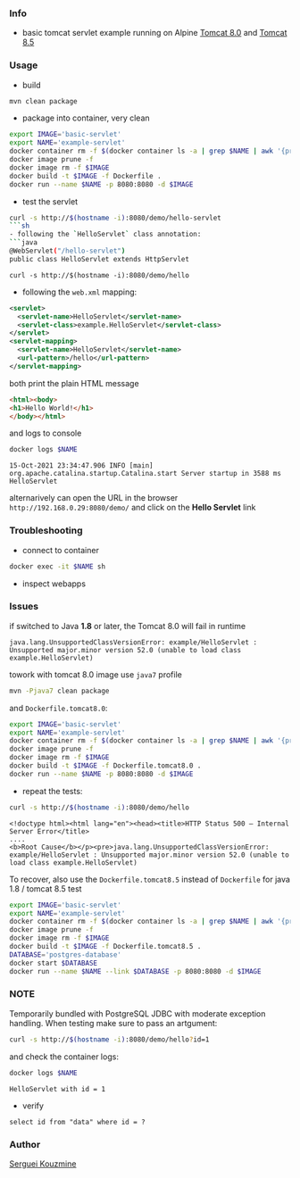 ### Info

 * basic tomcat servlet example running on Alpine [Tomcat 8.0](https://hub.docker.com/layers/tomcat/library/tomcat/8.0-alpine/images/sha256-65e0ad209ec9ef5ab03fa7bff6f6e1374ce3d7cd7baad00e72162ede7505feb8?context=explore) and [Tomcat 8.5](https://hub.docker.com/layers/tomcat/library/tomcat/8.5-alpine/images/sha256-8b8b1eb786b54145731e1cd36e1de208d10defdbb0b707617c3e7ddb9d6d99c8?context=explore)

### Usage
*  build
```sh
mvn clean package
```
* package into container, very clean
```sh
export IMAGE='basic-servlet'
export NAME='example-servlet'
docker container rm -f $(docker container ls -a | grep $NAME | awk '{print $1}')
docker image prune -f
docker image rm -f $IMAGE
docker build -t $IMAGE -f Dockerfile .
docker run --name $NAME -p 8080:8080 -d $IMAGE
```

* test the servlet

```sh
curl -s http://$(hostname -i):8080/demo/hello-servlet
```sh
- following the `HelloServlet` class annotation:
```java
@WebServlet("/hello-servlet")
public class HelloServlet extends HttpServlet 
```

```
curl -s http://$(hostname -i):8080/demo/hello
```
- following the `web.xml` mapping:
```xml
<servlet>
  <servlet-name>HelloServlet</servlet-name>
  <servlet-class>example.HelloServlet</servlet-class>
</servlet>
<servlet-mapping>
  <servlet-name>HelloServlet</servlet-name>
  <url-pattern>/hello</url-pattern>
</servlet-mapping>
```
both print the plain HTML message
```html
<html><body>
<h1>Hello World!</h1>
</body></html>
```

and logs to console
```sh
docker logs $NAME
```
```text
15-Oct-2021 23:34:47.906 INFO [main] org.apache.catalina.startup.Catalina.start Server startup in 3588 ms
HelloServlet
```
alternarively can open the URL in the browser `http://192.168.0.29:8080/demo/` and click on the __Hello Servlet__ link


### Troubleshooting
* connect to container
```sh
docker exec -it $NAME sh
```
* inspect webapps

### Issues


if switched to Java __1.8__ or later, the Tomcat 8.0 will fail in runtime
```
java.lang.UnsupportedClassVersionError: example/HelloServlet : Unsupported major.minor version 52.0 (unable to load class example.HelloServlet)
```
towork with tomcat 8.0 image use `java7` profile
```sh
mvn -Pjava7 clean package
```
and `Dockerfile.tomcat8.0`:
```sh
export IMAGE='basic-servlet'
export NAME='example-servlet'
docker container rm -f $(docker container ls -a | grep $NAME | awk '{print $1}')
docker image prune -f
docker image rm -f $IMAGE
docker build -t $IMAGE -f Dockerfile.tomcat8.0 .
docker run --name $NAME -p 8080:8080 -d $IMAGE
```

* repeat the tests:


```sh
curl -s http://$(hostname -i):8080/demo/hello
```

```text
<!doctype html><html lang="en"><head><title>HTTP Status 500 – Internal Server Error</title>
....
<b>Root Cause</b></p><pre>java.lang.UnsupportedClassVersionError: example/HelloServlet : Unsupported major.minor version 52.0 (unable to load class example.HelloServlet)
```
To recover,
also use the `Dockerfile.tomcat8.5` instead of `Dockerfile` for java 1.8 / tomcat 8.5 test


```sh
export IMAGE='basic-servlet'
export NAME='example-servlet'
docker container rm -f $(docker container ls -a | grep $NAME | awk '{print $1}')
docker image prune -f
docker image rm -f $IMAGE
docker build -t $IMAGE -f Dockerfile.tomcat8.5 .
DATABASE='postgres-database'
docker start $DATABASE
docker run --name $NAME --link $DATABASE -p 8080:8080 -d $IMAGE
```
### NOTE

Temporarily bundled with PostgreSQL JDBC with moderate exception handling. When testing make sure to pass an artgument:
```sh
curl -s http://$(hostname -i):8080/demo/hello?id=1
```
and check the container logs:
```sh
docker logs $NAME
```
```text
HelloServlet with id = 1
```
* verify
```
select id from "data" where id = ?
```
### Author
[Serguei Kouzmine](kouzmine_serguei@yahoo.com)






